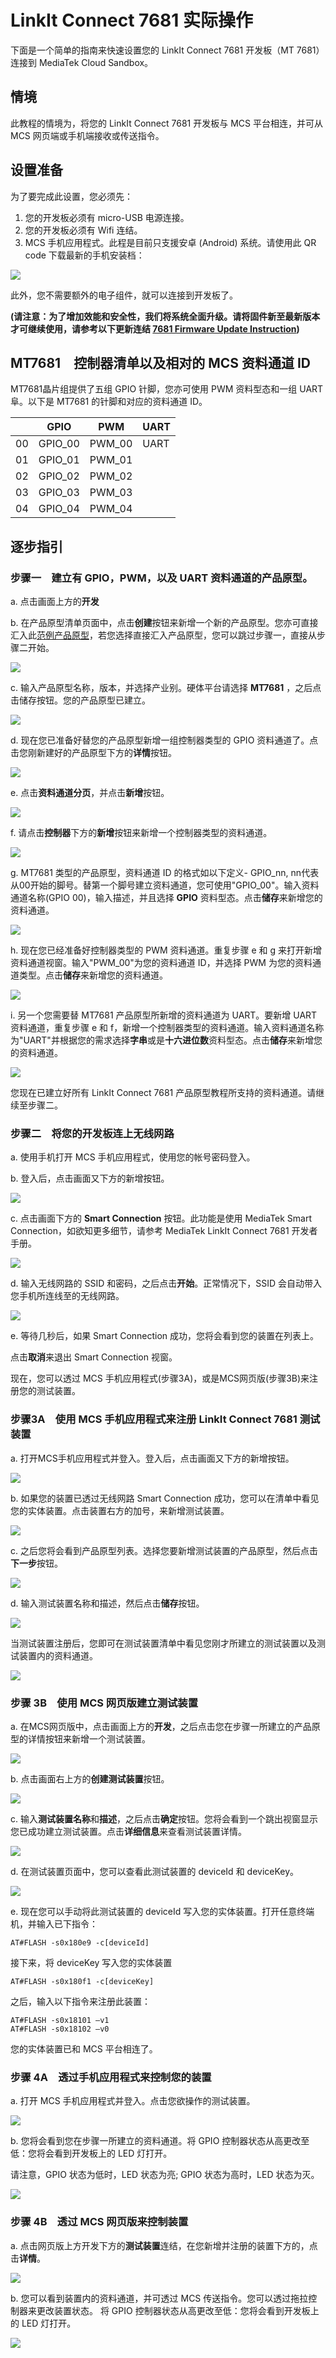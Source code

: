 # LinkIt Connect 7681 实际操作

下面是一个简单的指南来快速设置您的 LinkIt Connect 7681 开发板（MT 7681）连接到 MediaTek Cloud Sandbox。

## 情境
此教程的情境为，将您的 LinkIt Connect 7681 开发板与 MCS 平台相连，并可从 MCS 网页端或手机端接收或传送指令。


## 设置准备

为了要完成此设置，您必须先：

1. 您的开发板必须有 micro-USB 电源连接。
2. 您的开发板必须有 Wifi 连结。
3. MCS 手机应用程式。此程是目前只支援安卓 (Android) 系统。请使用此 QR code 下载最新的手机安装档：

![](../images/LinkIt_Connect/img_linkitconnect7681_00.png)

此外，您不需要额外的电子组件，就可以连接到开发板了。

**(请注意：为了增加效能和安全性，我们将系统全面升级。请将固件新至最新版本才可继续使用，请参考以下更新连结 [7681 Firmware Update Instruction](../7681_firmware_update/))**

## MT7681　控制器清单以及相对的 MCS 资料通道 ID
MT7681晶片组提供了五组 GPIO 针脚，您亦可使用 PWM 资料型态和一组 UART 阜。以下是 MT7681 的针脚和对应的资料通道 ID。

|  | GPIO | PWM | UART |
| -- | -- | -- | -- |
| 00 | GPIO_00 | PWM_00 | UART |
| 01 | GPIO_01 | PWM_01 |
| 02 | GPIO_02 | PWM_02 |
| 03 | GPIO_03 | PWM_03 |
| 04 | GPIO_04 | PWM_04 |


## 逐步指引

### 步骤一　建立有 GPIO，PWM，以及 UART 资料通道的产品原型。

a. 点击画面上方的**开发**

b. 在产品原型清单页面中，点击**创建**按钮来新增一个新的产品原型。您亦可直接汇入此[范例产品原型](http://cdn.mediatek.com/tutorial/LinkIt_7681/LinkIt_7681_CN.json)，若您选择直接汇入产品原型，您可以跳过步骤一，直接从步骤二开始。

![](../images/LinkIt_Connect/img_linkitconnect7681_01.png)


c. 输入产品原型名称，版本，并选择产业别。硬体平台请选择 **MT7681** ，之后点击储存按钮。您的产品原型已建立。

![](../images/LinkIt_Connect/img_linkitconnect7681_02.png)


d. 现在您已准备好替您的产品原型新增一组控制器类型的 GPIO 资料通道了。点击您刚新建好的产品原型下方的**详情**按钮。

![](../images/LinkIt_Connect/img_linkitconnect7681_03.png)


e. 点击**资料通道分页**，并点击**新增**按钮。

![](../images/LinkIt_Connect/img_linkitconnect7681_04.png)




f. 请点击**控制器**下方的**新增**按钮来新增一个控制器类型的资料通道。

![](../images/LinkIt_Connect/img_linkitconnect7681_05.png)


g. MT7681 类型的产品原型，资料通道 ID 的格式如以下定义- GPIO_nn, nn代表从00开始的脚号。替第一个脚号建立资料通道，您可使用"GPIO_00"。输入资料通道名称(GPIO 00)，输入描述，并且选择 **GPIO** 资料型态。点击**储存**来新增您的资料通道。

![](../images/LinkIt_Connect/img_linkitconnect7681_06.png)


h. 现在您已经准备好控制器类型的 PWM 资料通道。重复步骤 e 和 g 来打开新增资料通道视窗。输入"PWM_00"为您的资料通道 ID，并选择 PWM 为您的资料通道类型。点击**储存**来新增您的资料通道。

![](../images/LinkIt_Connect/img_linkitconnect7681_07.png)


i. 另一个您需要替 MT7681 产品原型所新增的资料通道为 UART。要新增 UART 资料通道，重复步骤 e 和 f，新增一个控制器类型的资料通道。输入资料通道名称为"UART"并根据您的需求选择**字串**或是**十六进位数**资料型态。点击**储存**来新增您的资料通道。

![](../images/LinkIt_Connect/img_linkitconnect7681_08.png)


您现在已建立好所有 LinkIt Connect 7681 产品原型教程所支持的资料通道。请继续至步骤二。


### 步骤二　将您的开发板连上无线网路

a. 使用手机打开 MCS 手机应用程式，使用您的帐号密码登入。

b. 登入后，点击画面又下方的新增按钮。

![](../images/LinkIt_Connect/img_linkitconnect7681_09.png)

c. 点击画面下方的 **Smart Connection** 按钮。此功能是使用 MediaTek Smart Connection，如欲知更多细节，请参考 MediaTek LinkIt Connect 7681 开发者手册。

![](../images/LinkIt_Connect/img_linkitconnect7681_10.png)

d. 输入无线网路的 SSID 和密码，之后点击**开始**。正常情况下，SSID 会自动带入您手机所连线至的无线网路。

![](../images/LinkIt_Connect/img_linkitconnect7681_11.png)

e. 等待几秒后，如果 Smart Connection 成功，您将会看到您的装置在列表上。

点击**取消**来退出 Smart Connection 视窗。

现在，您可以透过 MCS 手机应用程式(步骤3A)，或是MCS网页版(步骤3B)来注册您的测试装置。


### 步骤3A　使用 MCS 手机应用程式来注册 LinkIt Connect 7681 测试装置

a. 打开MCS手机应用程式并登入。登入后，点击画面又下方的新增按钮。

![](../images/LinkIt_Connect/img_linkitconnect7681_12.png)


b. 如果您的装置已透过无线网路 Smart Connection 成功，您可以在清单中看见您的实体装置。点击装置右方的加号，来新增测试装置。

![](../images/LinkIt_Connect/img_linkitconnect7681_13.png)

c. 之后您将会看到产品原型列表。选择您要新增测试装置的产品原型，然后点击**下一步**按钮。

![](../images/LinkIt_Connect/img_linkitconnect7681_14.png)

d. 输入测试装置名称和描述，然后点击**储存**按钮。

![](../images/LinkIt_Connect/img_linkitconnect7681_15.png)


当测试装置注册后，您即可在测试装置清单中看见您刚才所建立的测试装置以及测试装置内的资料通道。

![](../images/LinkIt_Connect/img_linkitconnect7681_16.png)

### 步骤 3B　使用 MCS 网页版建立测试装置
a. 在MCS网页版中，点击画面上方的**开发**，之后点击您在步骤一所建立的产品原型的详情按钮来新增一个测试装置。

![](../images/LinkIt_Connect/img_linkitconnect7681_17.png)


b. 点击画面右上方的**创建测试装置**按钮。

![](../images/LinkIt_Connect/img_linkitconnect7681_18.png)

c. 输入**测试装置名称**和**描述**，之后点击**确定**按钮。您将会看到一个跳出视窗显示您已成功建立测试装置。点击**详细信息**来查看测试装置详情。

![](../images/LinkIt_Connect/img_linkitconnect7681_19.png)


d. 在测试装置页面中，您可以查看此测试装置的 deviceId 和 deviceKey。

![](../images/LinkIt_Connect/img_linkitconnect7681_20.png)


e. 现在您可以手动将此测试装置的 deviceId 写入您的实体装置。打开任意终端机，并输入已下指令：

```
AT#FLASH -s0x180e9 -c[deviceId]
```
接下来，将 deviceKey 写入您的实体装置
```
AT#FLASH -s0x180f1 -c[deviceKey]
```
之后，输入以下指令来注册此装置：
```
AT#FLASH -s0x18101 –v1
AT#FLASH -s0x18102 –v0
```
您的实体装置已和 MCS 平台相连了。

### 步骤 4A　透过手机应用程式来控制您的装置

a. 打开 MCS 手机应用程式并登入。点击您欲操作的测试装置。

![](../images/LinkIt_Connect/img_linkitconnect7681_21.png)


b. 您将会看到您在步骤一所建立的资料通道。将 GPIO 控制器状态从高更改至低：您将会看到开发板上的 LED 灯打开。

请注意，GPIO 状态为低时，LED 状态为亮; GPIO 状态为高时，LED 状态为灭。

![](../images/LinkIt_Connect/img_linkitconnect7681_22.png)

### 步骤 4B　透过 MCS 网页版来控制装置

a. 点击网页版上方开发下方的**测试装置**连结，在您新增并注册的装置下方的，点击**详情**。

![](../images/LinkIt_Connect/img_linkitconnect7681_23.png)

b. 您可以看到装置内的资料通道，并可透过 MCS 传送指令。您可以透过拖拉控制器来更改装置状态。 将 GPIO 控制器状态从高更改至低：您将会看到开发板上的 LED 灯打开。


![](../images/LinkIt_Connect/img_linkitconnect7681_24.png)


